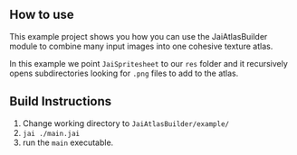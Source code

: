 ## How to use
This example project shows you how you can use the JaiAtlasBuilder module to combine many input images into one cohesive texture atlas. 

In this example we point `JaiSpritesheet` to our `res` folder and it recursively opens subdirectories looking for `.png` files to add to the atlas.

## Build Instructions 
1. Change working directory to `JaiAtlasBuilder/example/`
1. `jai ./main.jai`
1. run the `main` executable.